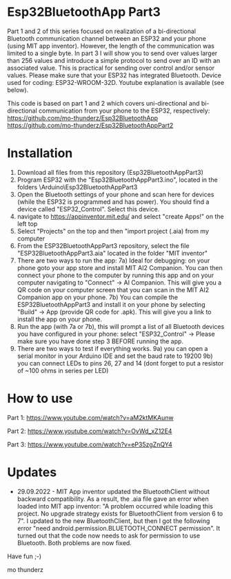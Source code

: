 # Esp32BluetoothApp Part3
Part 1 and 2 of this series focused on realization of a bi-directional Bluetooth communication channel between an ESP32 and your phone (using MIT app inventor). However, the length of the communication was limited to a single byte. In part 3 I will show you to send over values larger than 256 values and introduce a simple protocol to send over an ID with an associated value. This is practical for sending over control and/or sensor values. Please make sure that your ESP32 has integrated Bluetooth. Device used for coding: ESP32-WROOM-32D. Youtube explanation is available (see below).

This code is based on part 1 and 2 which covers uni-directional and bi-directional communication from your phone to the ESP32, respectively:
https://github.com/mo-thunderz/Esp32BluetoothApp
https://github.com/mo-thunderz/Esp32BluetoothAppPart2

# Installation
1) Download all files from this repository (Esp32BluetoothAppPart3)
2) Program ESP32 with the "Esp32BluetoothAppPart3.ino", located in the folders \Arduino\Esp32BluetoothAppPart3
3) Open the Bluetooth settings of your phone and scan here for devices (while the ESP32 is programmed and has power). You should find a device called "ESP32_Control". Select this device.
4) navigate to https://appinventor.mit.edu/ and select "create Apps!" on the left top
5) Select "Projects" on the top and then "import project (.aia) from my computer
6) From the ESP32BluetoothAppPart3 repository, select the file "ESP32BluetoothAppPart3.aia" located in the folder "MIT inventor"
7) There are two ways to run the app:
7a) Ideal for debugging: on your phone goto your app store and install MIT AI2 Companion. You can then connect your phone to the computer by running this app and on your computer navigating to "Connect" -> AI Companion. This will give you a QR code on your computer screen that you can scan in the MIT AI2 Companion app on your phone.
7b) You can compile the ESP32BluetoothAppPart3 and install it on your phone by selecting "Build" -> App (provide QR code for .apk). This will give you a link to install the app on your phone.
8) Run the app (with 7a or 7b), this will prompt a list of all Bluetooth devices you have configured in your phone: select "ESP32_Control" -> Please make sure you have done step 3 BEFORE running the app.
9) There are two ways to test if everything works. 
9a) you can open a serial monitor in your Arduino IDE and set the baud rate to 19200
9b) you can connect LEDs to pins 26, 27 and 14 (dont forget to put a resistor of ~100 ohms in series per LED)

# How to use
Part 1:
https://www.youtube.com/watch?v=aM2ktMKAunw

Part 2:
https://www.youtube.com/watch?v=OvWd_xZ12E4

Part 3:
https://www.youtube.com/watch?v=eP35zgZnQY4

# Updates
* 29.09.2022 - MIT App inventor updated the BluetoothClient without backward compatibility. As a result, the .aia file gave an error when loaded into MIT app inventor: "A problem occurred while loading this project. No upgrade strategy exists for BluetoothClient from version 6 to 7". I updated to the new BluetoothClient, but then I got the following error "need android.permission.BLUETOOTH_CONNECT permission". It turned out that the code now needs to ask for permission to use Bluetooth. Both problems are now fixed. 

Have fun ;-)

mo thunderz
